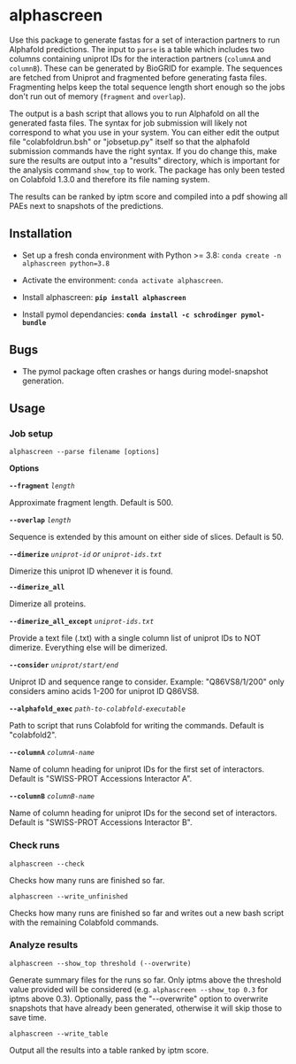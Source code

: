 # alphascreen

Use this package to generate fastas for a set of interaction partners to run Alphafold predictions. The input to ```parse``` is a table which includes two columns containing uniprot IDs for the interaction partners (```columnA``` and ```columnB```). These can be generated by BioGRID for example. The sequences are fetched from Uniprot and fragmented before generating fasta files. Fragmenting helps keep the total sequence length short enough so the jobs don't run out of memory (```fragment``` and ```overlap```).

The output is a bash script that allows you to run Alphafold on all the generated fasta files. The syntax for job submission will likely not correspond to what you use in your system. You can either edit the output file "colabfoldrun.bsh" or "jobsetup.py" itself so that the alphafold submission commands have the right syntax. If you do change this, make sure the results are output into a "results" directory, which is important for the analysis command ```show_top``` to work. The package has only been tested on Colabfold 1.3.0 and therefore its file naming system.

The results can be ranked by iptm score and compiled into a pdf showing all PAEs next to snapshots of the predictions.

## Installation<a name="installation"></a>

* Set up a fresh conda environment with Python >= 3.8: `conda create -n alphascreen python=3.8`

* Activate the environment: `conda activate alphascreen`.

* Install alphascreen: **`pip install alphascreen`**

* Install pymol dependancies: **`conda install -c schrodinger pymol-bundle`**

## Bugs<a name="bugs"></a>

* The pymol package often crashes or hangs during model-snapshot generation.

## Usage<a name="usage"></a>

### Job setup

```
alphascreen --parse filename [options]
```

**Options**

**```--fragment```** *```length```*

Approximate fragment length. Default is 500.

**```--overlap```** *```length```*

Sequence is extended by this amount on either side of slices. Default is 50.

**```--dimerize```** *```uniprot-id```* *or* *```uniprot-ids.txt```*

Dimerize this uniprot ID whenever it is found.

**```--dimerize_all```**

Dimerize all proteins.

**```--dimerize_all_except```** *```uniprot-ids.txt```*

Provide a text file (.txt) with a single column list of uniprot IDs to NOT dimerize. Everything else will be dimerized.

**```--consider```** *```uniprot/start/end```*

Uniprot ID and sequence range to consider. Example: "Q86VS8/1/200" only considers amino acids 1-200 for uniprot ID Q86VS8.

**```--alphafold_exec```** *```path-to-colabfold-executable```*

Path to script that runs Colabfold for writing the commands. Default is "colabfold2".

**```--columnA```** *```columnA-name```*

Name of column heading for uniprot IDs for the first set of interactors. Default is "SWISS-PROT Accessions Interactor A".

**```--columnB```** *```columnB-name```*

Name of column heading for uniprot IDs for the second set of interactors. Default is "SWISS-PROT Accessions Interactor B".

### Check runs

```
alphascreen --check
```

Checks how many runs are finished so far.

```
alphascreen --write_unfinished
```

Checks how many runs are finished so far and writes out a new bash script with the remaining Colabfold commands.

### Analyze results

```
alphascreen --show_top threshold (--overwrite)
```

Generate summary files for the runs so far. Only iptms above the threshold value provided will be considered (e.g. ```alphascreen --show_top 0.3``` for iptms above 0.3). Optionally, pass the "--overwrite" option to overwrite snapshots that have already been generated, otherwise it will skip those to save time.

```
alphascreen --write_table
```

Output all the results into a table ranked by iptm score.